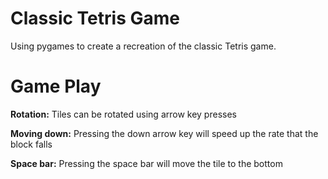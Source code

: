 # Classic Tetris Game 
Using pygames to create a recreation of the classic Tetris game. 

# Game Play 
**Rotation:** Tiles can be rotated using arrow key presses 

**Moving down:** Pressing the down arrow key will speed up the rate that the block falls 

**Space bar:** Pressing the space bar will move the tile to the bottom 
